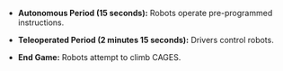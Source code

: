 - **Autonomous Period (15 seconds):** Robots operate pre-programmed instructions.
    
- **Teleoperated Period (2 minutes 15 seconds):** Drivers control robots.
    
- **End Game:** Robots attempt to climb CAGES.